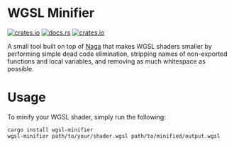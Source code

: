 # WGSL Minifier
[![crates.io](https://img.shields.io/crates/v/wgsl-minifier.svg)](https://crates.io/crates/wgsl-minifier)
[![docs.rs](https://img.shields.io/docsrs/wgsl-minifier)](https://docs.rs/wgsl-minifier/latest/wgsl_minifier/)
[![crates.io](https://img.shields.io/crates/l/wgsl-minifier.svg)](https://github.com/LucentFlux/wgsl-minifier/blob/main/LICENSE)

A small tool built on top of [Naga](https://github.com/gfx-rs/naga) that makes WGSL shaders smaller by performing simple dead code elimination, stripping names of non-exported functions and local variables, and removing as much whitespace as possible. 

# Usage
To minify your WGSL shader, simply run the following:

```
cargo install wgsl-minifier
wgsl-minifier path/to/your/shader.wgsl path/to/minified/output.wgsl
```
